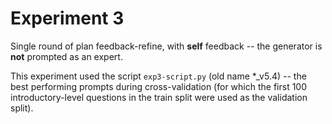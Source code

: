 # Experiment 3
Single round of plan feedback-refine, with __self__ feedback -- the generator is __not__ prompted as an expert.

This experiment used the script `exp3-script.py` (old name *_v5.4) -- the best performing prompts during cross-validation (for which the first 100 introductory-level questions in the train split were used as the validation split).